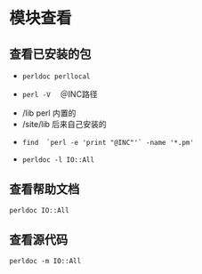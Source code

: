 # 模块查看

## 查看已安装的包

- ```perldoc perllocal``` 

- ```perl -V``` 　＠INC路径
 + /lib perl 内置的
 + /site/lib 后来自己安装的
 
- ``` find  `perl -e 'print "@INC"'` -name '*.pm'  ```
 
- ```perldoc -l IO::All```

## 查看帮助文档

```
perldoc IO::All
```

## 查看源代码

```
perldoc -m IO::All
```

